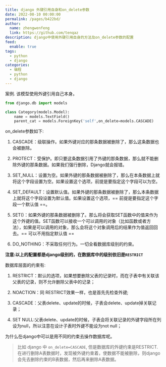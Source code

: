 ```yaml
---
title: django 外键引用自身和on_delete参数
date: 2022-08-10 00:00:00
permalink: /pages/b422bd/
author: 
  name: zhengwenfeng
  link: https://github.com/tenqaz
description: django中使用外键引用自身的方法及on_delete参数的配置
feed: 
  enable: true
tags: 
  - python
  - django
categories: 
  - 编程
  - python
  - django
---
```




案例. 该模型使用外键引用自己本身。

```python
from django.db import models

class Category(models.Model):
    name = models.TextField()
    parent_cat = models.ForeignKey('self',on_delete=models.CASCADE)
```

on_delete参数如下:
1. CASCADE：级联操作。如果外键对应的那条数据被删除了，那么这条数据也会被删除。

2. PROTECT：受保护。即只要这条数据引用了外键的那条数据，那么就不能删除外键的那条数据。如果我们强行删除，Django就会报错。
3. SET_NULL：设置为空。如果外键的那条数据被删除了，那么在本条数据上就将这个字段设置为空。如果设置这个选项，前提是要指定这个字段可以为空。

4. SET_DEFAULT：设置默认值。如果外键的那条数据被删除了，那么本条数据上就将这个字段设置为默认值。如果设置这个选项，== 前提是要指定这个字段一个默认值 ==。

5. SET()：如果外键的那条数据被删除了。那么将会获取SET函数中的值来作为这个外键的值。SET函数可以接收一个可以调用的对象（比如函数或者方法），如果是可以调用的对象，那么会将这个对象调用后的结果作为值返回回去。== 可以不用指定默认值 ==

6. DO_NOTHING：不采取任何行为。一切全看数据库级别的约束。

**注意:以上的配置都是django级别的，在数据库中的级别依旧是`RESTRICT`**

数据库层面的约束有:
1. RESTRICT：默认的选项，如果想要删除父表的记录时，而在子表中有关联该父表的记录，则不允许删除父表中的记录；

2. NOACTION：同 RESTRICT效果一样，也是首先先检查外键;

3. CASCADE：父表delete、update的时候，子表会delete、update掉关联记录；

4. SET NULL:父表delete、update的时候，子表会将关联记录的外键字段所在列设为null，所以注意在设计子表时外键不能设为not null；

为什么在django中可以是用不同的约束去操作数据库呢。

>比如 django 中 `on_delete=CASCADE`, 但是数据库的外键约束是RESTRICT. 在进行删除A表数据时，发现被外键约束着，使数据不能被删除，则django会先去删除约束的B表数据，然后再来删除A表数据。